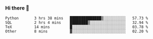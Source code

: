 ### Hi there 👋

<!--
**gustavkrist/gustavkrist** is a ✨ _special_ ✨ repository because its `README.md` (this file) appears on your GitHub profile.

Here are some ideas to get you started:

- 🔭 I’m currently working on ...
- 🌱 I’m currently learning ...
- 👯 I’m looking to collaborate on ...
- 🤔 I’m looking for help with ...
- 💬 Ask me about ...
- 📫 How to reach me: ...
- 😄 Pronouns: ...
- ⚡ Fun fact: ...
-->

<!--START_SECTION:waka-->

```text
Python       3 hrs 38 mins   ██████████████▒░░░░░░░░░░   57.73 %
SQL          2 hrs 4 mins    ████████▒░░░░░░░░░░░░░░░░   32.94 %
TeX          14 mins         █░░░░░░░░░░░░░░░░░░░░░░░░   03.78 %
Other        8 mins          ▓░░░░░░░░░░░░░░░░░░░░░░░░   02.20 %
```

<!--END_SECTION:waka-->
